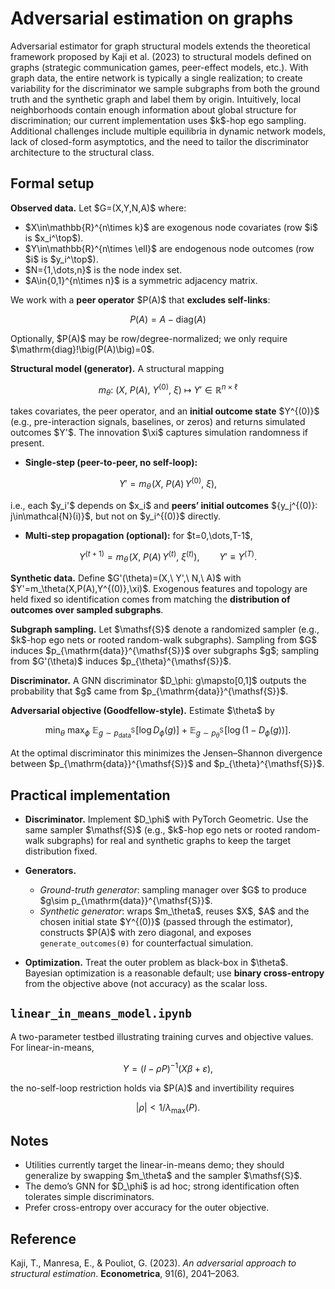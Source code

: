 # Adversarial estimation on graphs

Adversarial estimator for graph structural models extends the theoretical framework proposed by Kaji et al. (2023) to structural models defined on graphs (strategic communication games, peer-effect models, etc.). With graph data, the entire network is typically a single realization; to create variability for the discriminator we sample subgraphs from both the ground truth and the synthetic graph and label them by origin. Intuitively, local neighborhoods contain enough information about global structure for discrimination; our current implementation uses \$k\$-hop ego sampling. Additional challenges include multiple equilibria in dynamic network models, lack of closed-form asymptotics, and the need to tailor the discriminator architecture to the structural class.

## Formal setup

**Observed data.** Let \$G=(X,Y,N,A)\$ where:

* \$X\in\mathbb{R}^{n\times k}\$ are exogenous node covariates (row \$i\$ is \$x\_i^\top\$).
* \$Y\in\mathbb{R}^{n\times \ell}\$ are endogenous node outcomes (row \$i\$ is \$y\_i^\top\$).
* \$N={1,\dots,n}\$ is the node index set.
* \$A\in{0,1}^{n\times n}\$ is a symmetric adjacency matrix.

We work with a **peer operator** \$P(A)\$ that **excludes self-links**:

```math
P(A) = A - \mathrm{diag}(A)
```

Optionally, \$P(A)\$ may be row/degree-normalized; we only require \$\mathrm{diag}!\big(P(A)\big)=0\$.

**Structural model (generator).** A structural mapping

```math
m_\theta:\ \big(X,\ P(A),\ Y^{(0)},\ \xi\big)\ \longmapsto\ Y' \in \mathbb{R}^{n\times \ell}
```

takes covariates, the peer operator, and an **initial outcome state** \$Y^{(0)}\$ (e.g., pre-interaction signals, baselines, or zeros) and returns simulated outcomes \$Y'\$. The innovation \$\xi\$ captures simulation randomness if present.

* **Single-step (peer-to-peer, no self-loop):**

```math
Y' = m_\theta\!\Big(X,\ P(A)\,Y^{(0)},\ \xi\Big),
```

i.e., each \$y\_i'\$ depends on \$x\_i\$ and **peers’ initial outcomes** \${y\_j^{(0)}: j\in\mathcal{N}(i)}\$, but not on \$y\_i^{(0)}\$ directly.

* **Multi-step propagation (optional):** for \$t=0,\dots,T-1\$,

```math
Y^{(t+1)} = m_\theta\!\Big(X,\ P(A)\,Y^{(t)},\ \xi^{(t)}\Big),
\qquad Y' \equiv Y^{(T)}.
```

**Synthetic data.** Define \$G'(\theta)=(X,\ Y',\ N,\ A)\$ with \$Y'=m\_\theta(X,P(A),Y^{(0)},\xi)\$. Exogenous features and topology are held fixed so identification comes from matching the **distribution of outcomes over sampled subgraphs**.

**Subgraph sampling.** Let \$\mathsf{S}\$ denote a randomized sampler (e.g., \$k\$-hop ego nets or rooted random-walk subgraphs). Sampling from \$G\$ induces \$p\_{\mathrm{data}}^{\mathsf{S}}\$ over subgraphs \$g\$; sampling from \$G'(\theta)\$ induces \$p\_{\theta}^{\mathsf{S}}\$.

**Discriminator.** A GNN discriminator \$D\_\phi: g\mapsto\[0,1]\$ outputs the probability that \$g\$ came from \$p\_{\mathrm{data}}^{\mathsf{S}}\$.

**Adversarial objective (Goodfellow-style).** Estimate \$\theta\$ by

```math
\min_{\theta}\ \max_{\phi}\ 
\mathbb{E}_{g\sim p_{\mathrm{data}}^{\mathsf{S}}}\!\big[\log D_\phi(g)\big]
\;+\;
\mathbb{E}_{g\sim p_{\theta}^{\mathsf{S}}}\!\big[\log\big(1-D_\phi(g)\big)\big].
```

At the optimal discriminator this minimizes the Jensen–Shannon divergence between \$p\_{\mathrm{data}}^{\mathsf{S}}\$ and \$p\_{\theta}^{\mathsf{S}}\$. 

## Practical implementation

* **Discriminator.** Implement \$D\_\phi\$ with PyTorch Geometric. Use the same sampler \$\mathsf{S}\$ (e.g., \$k\$-hop ego nets or rooted random-walk subgraphs) for real and synthetic graphs to keep the target distribution fixed.
* **Generators.**

  * *Ground-truth generator*: sampling manager over \$G\$ to produce \$g\sim p\_{\mathrm{data}}^{\mathsf{S}}\$.
  * *Synthetic generator*: wraps \$m\_\theta\$, reuses \$X\$, \$A\$ and the chosen initial state \$Y^{(0)}\$ (passed through the estimator), constructs \$P(A)\$ with zero diagonal, and exposes `generate_outcomes(θ)` for counterfactual simulation.
* **Optimization.** Treat the outer problem as black-box in \$\theta\$. Bayesian optimization is a reasonable default; use **binary cross-entropy** from the objective above (not accuracy) as the scalar loss.

## `linear_in_means_model.ipynb`

A two-parameter testbed illustrating training curves and objective values. For linear-in-means,

```math
Y = (I-\rho P)^{-1}(X\beta+\varepsilon),
```

the no-self-loop restriction holds via \$P(A)\$ and invertibility requires

```math
|\rho| < 1/\lambda_{\max}(P).
```

## Notes

* Utilities currently target the linear-in-means demo; they should generalize by swapping \$m\_\theta\$ and the sampler \$\mathsf{S}\$.
* The demo’s GNN for \$D\_\phi\$ is ad hoc; strong identification often tolerates simple discriminators.
* Prefer cross-entropy over accuracy for the outer objective.

## Reference

Kaji, T., Manresa, E., & Pouliot, G. (2023). *An adversarial approach to structural estimation*. **Econometrica**, 91(6), 2041–2063.
